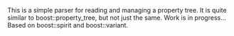 This is a simple parser for reading and managing a property tree. It is quite similar to boost::property_tree, but not just the same. Work is in progress... 
Based on boost::spirit and boost::variant. 
